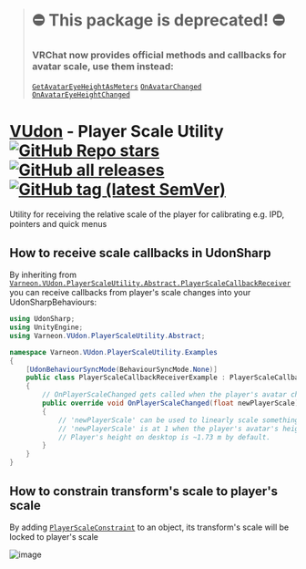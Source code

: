 > # :no_entry: This package is deprecated! :no_entry:
> ### VRChat now provides official methods and callbacks for avatar scale, use them instead:
> [`GetAvatarEyeHeightAsMeters`](https://creators.vrchat.com/worlds/udon/players/player-avatar-scaling#getavatareyeheightasmeters)
> [`OnAvatarChanged`](https://creators.vrchat.com/worlds/udon/avatar-events#onavatarchanged)
> [`OnAvatarEyeHeightChanged`](https://creators.vrchat.com/worlds/udon/avatar-events#onavatareyeheightchanged)

<div>

# [VUdon](https://github.com/Varneon/VUdon) - Player Scale Utility [![GitHub Repo stars](https://img.shields.io/github/stars/Varneon/VUdon-PlayerScaleUtility?style=flat&label=Stars)](https://github.com/Varneon/VUdon-PlayerScaleUtility/stargazers) [![GitHub all releases](https://img.shields.io/github/downloads/Varneon/VUdon-PlayerScaleUtility/total?color=blue&label=Downloads&style=flat)](https://github.com/Varneon/VUdon-PlayerScaleUtility/releases) [![GitHub tag (latest SemVer)](https://img.shields.io/github/v/tag/Varneon/VUdon-PlayerScaleUtility?color=blue&label=Release&sort=semver&style=flat)](https://github.com/Varneon/VUdon-PlayerScaleUtility/releases/latest)

</div>

Utility for receiving the relative scale of the player for calibrating e.g. IPD, pointers and quick menus

## How to receive scale callbacks in UdonSharp

By inheriting from [`Varneon.VUdon.PlayerScaleUtility.Abstract.PlayerScaleCallbackReceiver`](https://github.com/Varneon/VUdon-PlayerScaleUtility/blob/main/Packages/com.varneon.vudon.player-scale-utility/Runtime/Udon%20Programs/Abstract/PlayerScaleCallbackReceiver.cs) you can receive callbacks from player's scale changes into your UdonSharpBehaviours:

```csharp
using UdonSharp;
using UnityEngine;
using Varneon.VUdon.PlayerScaleUtility.Abstract;

namespace Varneon.VUdon.PlayerScaleUtility.Examples
{
    [UdonBehaviourSyncMode(BehaviourSyncMode.None)]
    public class PlayerScaleCallbackReceiverExample : PlayerScaleCallbackReceiver
    {
        // OnPlayerScaleChanged gets called when the player's avatar changes
        public override void OnPlayerScaleChanged(float newPlayerScale)
        {
            // 'newPlayerScale' can be used to linearly scale something based on the player's scale.
            // 'newPlayerScale' is at 1 when the player's avatar's height matches the player's real height.
            // Player's height on desktop is ~1.73 m by default.
        }
    }
}
```

## How to constrain transform's scale to player's scale

By adding [`PlayerScaleConstraint`](https://github.com/Varneon/VUdon-PlayerScaleUtility/blob/main/Packages/com.varneon.vudon.player-scale-utility/Runtime/Scripts/PlayerScaleConstraint.cs) to an object, its transform's scale will be locked to player's scale

![image](https://github.com/Varneon/VUdon-PlayerScaleUtility/assets/26690821/5a5e1b96-7fcc-48b5-a213-b77fab4c3d48)
